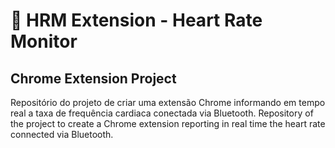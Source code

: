# 💓 HRM Extension - Heart Rate Monitor
## Chrome Extension Project

Repositório do projeto de criar uma extensão Chrome informando em tempo real a taxa de frequência cardiaca conectada via Bluetooth.
Repository of the project to create a Chrome extension reporting in real time the heart rate connected via Bluetooth.
